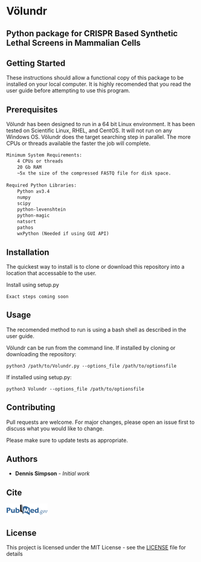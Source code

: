 # Völundr

## Python package for CRISPR Based Synthetic Lethal Screens in Mammalian Cells

## Getting Started

These instructions should allow a functional copy of this package to be installed on your local computer.  It is highly recomended
that you read the user guide before attempting to use this program.

## Prerequisites

Völundr has been designed to run in a 64 bit Linux environment.  It has been tested on Scientific Linux, RHEL, and CentOS.  It will
not run on any Windows OS.  Völundr does the target searching step in parallel.  The more CPUs or threads available the faster the 
job will complete.

```
Minimum System Requirements:
    4 CPUs or threads
    20 Gb RAM
    ~5x the size of the compressed FASTQ file for disk space.

Required Python Libraries:
    Python ≥v3.4
    numpy
    scipy
    python-levenshtein
    python-magic
    natsort
    pathos
    wxPython (Needed if using GUI API)
```

## Installation

The quickest way to install is to clone or download this repository into a location that accessable to the user.  

Install using setup.py

```
Exact steps coming soon
```

## Usage
The recomended method to run is using a bash shell as described in the user guide.

Völundr can be run from the command line.  If installed by cloning or downloading the repository:
```
python3 /path/to/Volundr.py --options_file /path/to/optionsfile
```

If installed using setup.py:
```
python3 Volundr --options_file /path/to/optionsfile
```

## Contributing
Pull requests are welcome. For major changes, please open an issue first to discuss what you would like to change.

Please make sure to update tests as appropriate.

## Authors

* **Dennis Simpson** - *Initial work* 

## Cite

[![PubMed](img/2318832.png)](https://www.ncbi.nlm.nih.gov/pubmed/28649649)

## License

This project is licensed under the MIT License - see the [LICENSE](LICENSE) file for details
